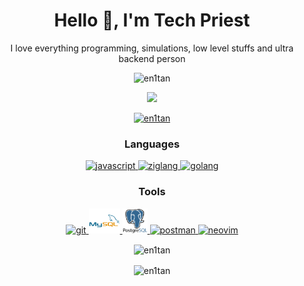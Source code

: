 <h1 align="center">Hello 👋, I'm Tech Priest</h1>
<p align="center">I love everything programming, simulations, low level stuffs
and ultra backend person</p>

<!-- <p align="center"> -->
<!--     <a href="https://tpriest.dev/"><img src="https://github.com/en1tan/en1tan/raw/main/me.svg?sanitize=true" alt="Me" height="70" /></a> -->
<!--     <a href="https://dev.to/x1k"><img src='https://github.com/en1tan/en1tan/raw/main/blog.svg?sanitize=true' alt="Blog" title="Blog" height='70'/></a> -->
<!--   <a href="https://github.com/en1tan"><img src='https://github.com/en1tan/en1tan/raw/main/projects.svg?sanitize=true' alt="Projects" title="Projects" height='70'/></a> -->
<!--   <a href="https://twitter.com/strae_dev"><img src='https://github.com/en1tan/en1tan/raw/main/tweets.svg?sanitize=true' alt="Tweets" title="Tweets" height='70'/></a> -->
<!--    <a href="https://instagram.com/strae_dev"><img src='https://github.com/en1tan/en1tan/raw/main/photos.svg?sanitize=true' alt="Photos" title="Photos" height='70'/></a> -->
<!--   <a href="https://github.com/sponsors/en1tan"><img src='https://github.com/en1tan/en1tan/raw/main/sponsor.svg?sanitize=true' alt="Sponsor" title="Sponsor" height='70'/></a> -->
<!-- </p> -->

<p align="center">
<img src="https://komarev.com/ghpvc/?username=en1tan&label=Profile%20views&color=0e75b6&style=flat" alt="en1tan" />
</p>

<p align="center">
<a href="https://github.com/ryo-ma/github-profile-trophy">
<img src="https://github-profile-trophy.vercel.app/?username=en1tan&row=2&column=3" />
</a>
</p>

<p align="center"> <a href="https://twitter.com/tpryst" target="blank"><img src="https://img.shields.io/twitter/follow/tpryst?logo=twitter&style=for-the-badge" alt="en1tan" /></a> </p>

<h3 align="center">Languages</h3>
<p align="center">
<a href="https://nodejs.org" target="_blank" rel="noreferrer"> <img src="https://upload.wikimedia.org/wikipedia/commons/9/99/Unofficial_JavaScript_logo_2.svg" alt="javascript" width="30" height="40"/> </a>
<a href="https://ziglang.org" target="_blank" rel="noreferrer"> <img src="https://www.svgrepo.com/show/374210/zig.svg" alt="ziglang" width="60" height="40"/> </a>
<a href="https://go.dev/" target="_blank" rel="noreferrer"> <img src="https://go.dev/images/go-logo-white.svg" alt="golang" width="40" height="40"/> </a>
</p>
<h3 align="center">Tools</h3>
<p align="center">
<a href="https://git-scm.com/" target="_blank" rel="noreferrer"> <img src="https://www.vectorlogo.zone/logos/git-scm/git-scm-icon.svg" alt="git" width="40" height="40"/> </a>
<a href="https://www.mysql.com/" target="_blank" rel="noreferrer"> <img src="https://raw.githubusercontent.com/devicons/devicon/master/icons/mysql/mysql-original-wordmark.svg" alt="mysql" width="50" height="40"/> </a>
<a href="https://www.postgresql.org" target="_blank" rel="noreferrer"> <img src="https://raw.githubusercontent.com/devicons/devicon/master/icons/postgresql/postgresql-original-wordmark.svg" alt="postgresql" width="40" height="40"/> </a>
<a href="https://postman.com" target="_blank" rel="noreferrer"> <img src="https://www.vectorlogo.zone/logos/getpostman/getpostman-icon.svg" alt="postman" width="40" height="40"/> </a>
<a href="https://neovim.io/" target="_blank" rel="noreferrer"> <img src="https://upload.wikimedia.org/wikipedia/commons/thumb/3/3a/Neovim-mark.svg/738px-Neovim-mark.svg.png?20150131093814" width="40" height="40" alt="neovim"/>
</a>

</p>

<p align="center"><img align="center" src="https://github-readme-stats.vercel.app/api/top-langs?username=en1tan&show_icons=true&locale=en&layout=compact" alt="en1tan" /></p>

<p align="center"><img align="center" src="https://github-readme-stats.vercel.app/api?username=en1tan&show_icons=true&locale=en" alt="en1tan" /></p>
